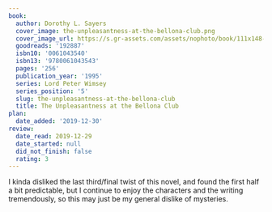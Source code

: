 ```yaml
---
book:
  author: Dorothy L. Sayers
  cover_image: the-unpleasantness-at-the-bellona-club.png
  cover_image_url: https://s.gr-assets.com/assets/nophoto/book/111x148-bcc042a9c91a29c1d680899eff700a03.png
  goodreads: '192887'
  isbn10: '0061043540'
  isbn13: '9780061043543'
  pages: '256'
  publication_year: '1995'
  series: Lord Peter Wimsey
  series_position: '5'
  slug: the-unpleasantness-at-the-bellona-club
  title: The Unpleasantness at the Bellona Club
plan:
  date_added: '2019-12-30'
review:
  date_read: 2019-12-29
  date_started: null
  did_not_finish: false
  rating: 3
---
```


I kinda disliked the last third/final twist of this novel, and found the first half a bit predictable, but I continue to enjoy the characters and the writing tremendously, so this may just be my general dislike of mysteries.
